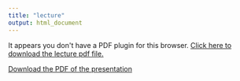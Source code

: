 ```yaml
---
title: "lecture"
output: html_document
---
```


<div>
  <object data="slides.pdf" type="application/pdf" width="100%" height="600px"> 
    <p>It appears you don't have a PDF plugin for this browser.
     <a href="slides.pdf">Click here to download the lecture pdf file.</a></p>  
   </object>
</div>
<p><a href="slides.pdf">Download the PDF of the presentation</a></p>  
